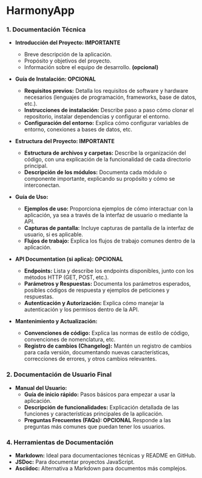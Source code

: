 # HarmonyApp

### 1. **Documentación Técnica**
   - **Introducción del Proyecto: IMPORTANTE**
     - Breve descripción de la aplicación.
     - Propósito y objetivos del proyecto.
     - Información sobre el equipo de desarrollo. **(opcional)**

   - **Guía de Instalación: OPCIONAL**
     - **Requisitos previos:** Detalla los requisitos de software y hardware necesarios (lenguajes de programación, frameworks, base de datos, etc.).
     - **Instrucciones de instalación:** Describe paso a paso cómo clonar el repositorio, instalar dependencias y configurar el entorno.
     - **Configuración del entorno:** Explica cómo configurar variables de entorno, conexiones a bases de datos, etc.

   - **Estructura del Proyecto: IMPORTANTE**
     - **Estructura de archivos y carpetas:** Describe la organización del código, con una explicación de la funcionalidad de cada directorio principal.
     - **Descripción de los módulos:** Documenta cada módulo o componente importante, explicando su propósito y cómo se interconectan.

   - **Guía de Uso:**
     - **Ejemplos de uso:** Proporciona ejemplos de cómo interactuar con la aplicación, ya sea a través de la interfaz de usuario o mediante la API.
     - **Capturas de pantalla:** Incluye capturas de pantalla de la interfaz de usuario, si es aplicable.
     - **Flujos de trabajo:** Explica los flujos de trabajo comunes dentro de la aplicación.

   - **API Documentation (si aplica): OPCIONAL**
     - **Endpoints:** Lista y describe los endpoints disponibles, junto con los métodos HTTP (GET, POST, etc.).
     - **Parámetros y Respuestas:** Documenta los parámetros esperados, posibles códigos de respuesta y ejemplos de peticiones y respuestas.
     - **Autenticación y Autorización:** Explica cómo manejar la autenticación y los permisos dentro de la API.


   - **Mantenimiento y Actualización:**
     - **Convenciones de código:** Explica las normas de estilo de código, convenciones de nomenclatura, etc.
     - **Registro de cambios (Changelog):** Mantén un registro de cambios para cada versión, documentando nuevas características, correcciones de errores, y otros cambios relevantes.

### 2. **Documentación de Usuario Final**
   - **Manual del Usuario:**
     - **Guía de inicio rápido:** Pasos básicos para empezar a usar la aplicación.
     - **Descripción de funcionalidades:** Explicación detallada de las funciones y características principales de la aplicación.
     - **Preguntas Frecuentes (FAQs): OPCIONAL** Responde a las preguntas más comunes que puedan tener los usuarios.


### 4. **Herramientas de Documentación**
   - **Markdown:** Ideal para documentaciones técnicas y README en GitHub.
   - **JSDoc:** Para documentar proyectos JavaScript.
   - **Asciidoc:** Alternativa a Markdown para documentos más complejos.